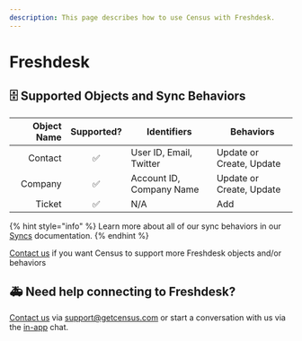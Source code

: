 ```yaml
---
description: This page describes how to use Census with Freshdesk.
---
```


# Freshdesk

## 🗄 Supported Objects and Sync Behaviors <a href="#supported-objects-and-sync-behaviors" id="supported-objects-and-sync-behaviors"></a>

| **Object Name** | **Supported?** | Identifiers              | **Behaviors**            |
| --------------: | :------------: | ------------------------ | ------------------------ |
|         Contact |        ✅       | User ID, Email, Twitter  | Update or Create, Update |
|         Company |        ✅       | Account ID, Company Name | Update or Create, Update |
|          Ticket |        ✅       | N/A                      | Add                      |

{% hint style="info" %}
Learn more about all of our sync behaviors in our [Syncs](broken-reference) documentation.
{% endhint %}

[Contact us](mailto:support@getcensus.com) if you want Census to support more Freshdesk objects and/or behaviors

## 🚑 Need help connecting to Freshdesk?

[Contact us](mailto:support@getcensus.com) via support@getcensus.com or start a conversation with us via the [in-app](https://app.getcensus.com) chat.
